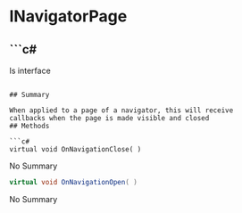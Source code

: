 # INavigatorPage

## ```c#
Is interface
```

## Summary

When applied to a page of a navigator, this will receive
callbacks when the page is made visible and closed
## Methods

```c#
virtual void OnNavigationClose( ) 
```
No Summary
```c#
virtual void OnNavigationOpen( ) 
```
No Summary
